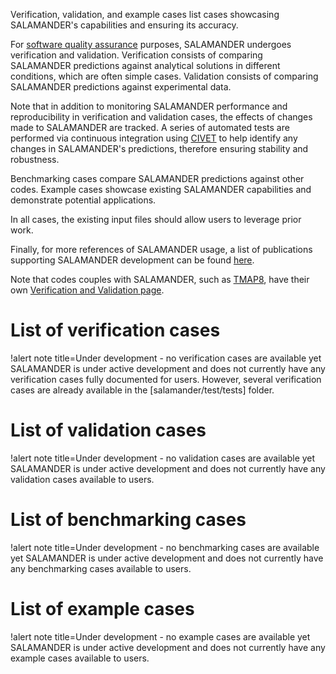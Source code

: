 Verification, validation, and example cases list cases showcasing SALAMANDER's capabilities and ensuring its accuracy.

For [software quality assurance](content/sqa/index.md) purposes, SALAMANDER undergoes verification and validation.
Verification consists of comparing SALAMANDER predictions against analytical solutions in different conditions, which are often simple cases.
Validation consists of comparing SALAMANDER predictions against experimental data.

Note that in addition to monitoring SALAMANDER performance and reproducibility in verification and validation cases, the effects of changes made to SALAMANDER are tracked. A series of automated tests are performed via continuous integration using [CIVET](https://civet.inl.gov/repo/1108) to help identify any changes in SALAMANDER's predictions, therefore ensuring stability and robustness.

Benchmarking cases compare SALAMANDER predictions against other codes. Example cases showcase existing SALAMANDER capabilities and demonstrate potential applications.

In all cases, the existing input files should allow users to leverage prior work.

Finally, for more references of SALAMANDER usage, a list of publications supporting SALAMANDER development can be found [here](publications.md).

Note that codes couples with SALAMANDER, such as [TMAP8](https://mooseframework.inl.gov/tmap8), have their own [Verification and Validation page](https://mooseframework.inl.gov/tmap8/verification_and_validation).

# List of verification cases

!alert note title=Under development - no verification cases are available yet
SALAMANDER is under active development and does not currently have any verification cases fully documented for users.
However, several verification cases are already available in the [salamander/test/tests] folder.

# List of validation cases

!alert note title=Under development - no validation cases are available yet
SALAMANDER is under active development and does not currently have any validation cases available to users.

# List of benchmarking cases

!alert note title=Under development - no benchmarking cases are available yet
SALAMANDER is under active development and does not currently have any benchmarking cases available to users.

# List of example cases

!alert note title=Under development - no example cases are available yet
SALAMANDER is under active development and does not currently have any example cases available to users.

